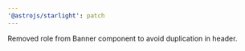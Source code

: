 ```yaml
---
'@astrojs/starlight': patch
---
```


Removed role from Banner component to avoid duplication in header.
